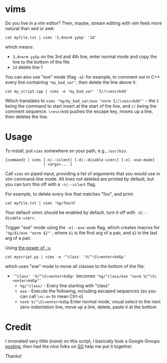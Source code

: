 # vims

Do you live in a vim editor? Then, maybe, stream
editing with vim feels more natural than
sed or awk:

```
cat myfile.txt | vims '3,4norm yyGp' '1d'
```
which means: 
 - `3,4norm yyGp` on the 3rd and 4th line, enter normal mode and
copy the line to the bottom of the file.
 - `1d` delete line 1


You can also use "exe" mode (flag `-e`):
for example, to comment out in C++
every line containing `"my_bad_var"`,
then delete the line above it:

```
cat my_script.cpp | vims -e 'my_bad_var' 'I//\<esc>kdd'
```

Which translates to `vims '%g/my_bad_var/exe "norm I//\<esc>kdd"'` - the `I` being the command
to start insert at the start of the line, and `//` being the comment sequence.
`\<esc>kdd` pushes the escape key, moves up a line, then deletes the line.

# Usage

To install,
put `vims` somewhere on your path, e.g., `/usr/bin`.

```
{command} | vims [-n|--silent] [-d|--disable-vimrc] [-e|--exe-mode]
                 [ <args>... ]
```

Call `vims` on piped input, providing a list of arguments that you
would use in vim command-line mode. All lines not deleted are printed
by default, but you can turn this off with a `-n|--silent` flag.

For example,
to delete every line that matches "foo", and print:

```
cat myfile.txt | vims '%g/foo/d'
```

Your default vimrc should be enabled by default, turn it off with
`-d|--disable-vimrc`.

Trigger "exe" mode using the `-e|--exe-mode` flag, which creates macros
for `'%g/$1/exe "norm $2"'`, where `$1` is the first arg of a pair,
and `$2` is the last arg of a pair.

Using [the power of `:g`](http://vim.wikia.com/wiki/Power_of_g),
```
cat myscript.py | vims -e '^class' 'V/^\S\<enter>kdGp'
```
which uses "exe" mode to move all classes to the bottom of the file:
 - `'^class' 'V/^\S\<enter>kdGp'` becomes `'%g/^class/exe "norm V/^\S\<enter>kdGp"'`
     - `%g/^class/` - Every line starting with "class"
     - `exe` - Execute the following, including escaped sequences (so you can call `\<c-o>` to mean Ctrl-o)
     - `norm V/^\S\<enter>kdGp` Enter normal mode, visual select to the next zero-indentation line, move up a line, delete, paste it at the bottom 

# Credit

I innovated very little (none) on this script, I basically took a Google Groups
[posting](https://groups.google.com/forum/#!msg/vim_use/NfqbCdUkDb4/Ir0faiNaFZwJ),
then had the nice folks on [SO](https://stackoverflow.com/questions/44745046/bash-pass-all-arguments-exactly-as-they-are-to-a-function-and-prepend-a-flag-on)
help me put it together.

Thanks!
